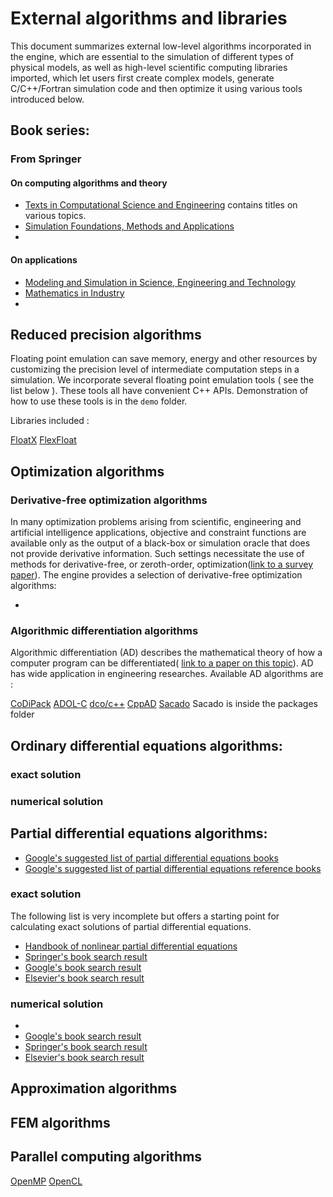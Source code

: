 # External algorithms and libraries

This document summarizes external low-level algorithms incorporated in the engine, which are essential to the simulation of different types of physical models, as well as 
high-level scientific computing libraries imported, which let users first create complex models, generate C/C++/Fortran simulation code and then optimize it using various tools introduced below.

## Book series:

### From Springer

#### On computing algorithms and theory
- [Texts in Computational Science and Engineering](https://www.springer.com/series/5151?detailsPage=titles) contains titles on various topics.
- [Simulation Foundations, Methods and Applications](https://www.springer.com/series/10128?detailsPage=titles)
- []()

#### On applications

- [Modeling and Simulation in Science, Engineering and Technology](https://www.springer.com/series/4960?detailsPage=titles)
- [Mathematics in Industry](https://www.springer.com/series/4650?detailsPage=titles)
- []()

## Reduced precision algorithms

Floating point emulation can save memory, energy and other resources by customizing the precision level of intermediate computation steps in a simulation. We incorporate several floating point emulation tools ( see the list below ). These tools all have convenient C++ APIs. Demonstration of how to use these tools is in the ```demo``` folder. 

Libraries included :

[FloatX](https://github.com/oprecomp/FloatX)
[FlexFloat](https://github.com/oprecomp/flexfloat)

## Optimization algorithms

### Derivative-free optimization algorithms

In many optimization problems arising from scientific, engineering and artificial intelligence
applications, objective and constraint functions are available only as the output of a black-box or
simulation oracle that does not provide derivative information. Such settings necessitate the use of
methods for derivative-free, or zeroth-order, optimization([link to a survey paper](https://arxiv.org/pdf/1904.11585)). The engine provides a selection of derivative-free optimization algorithms:

- []()


### Algorithmic differentiation algorithms

Algorithmic differentiation (AD) describes the mathematical theory of how a computer program can be differentiated( [link to a paper on this topic](https://dl.acm.org/doi/pdf/10.1145/3356900?download=true)). AD has wide application in engineering researches. Available AD algorithms are :

[CoDiPack](https://www.scicomp.uni-kl.de/software/codi/)
[ADOL-C](https://github.com/coin-or/ADOL-C)
[dco/c++](https://www.nag.co.uk/content/downloads-dco-c-versions)
[CppAD](https://coin-or.github.io/CppAD/doc/cppad.htm)
[Sacado](https://github.com/trilinos/Trilinos) Sacado is inside the packages folder



## Ordinary differential equations algorithms:

### exact solution

### numerical solution



## Partial differential equations algorithms:

- [Google's suggested list of partial differential equations books](https://www.google.com/search?sa=X&sxsrf=ALeKk00qFEIM-KZTKkT55rMBsXwTQ-GPnA:1590737978022&q=Partial+differential+equations+Fritz+John&stick=H4sIAAAAAAAAAOOQUeLSz9U3MMsxNiuKN1IpSCwqyUzMUUjJTEtLLUrNA3NSC0sTSzLz84oVkvLzs4ujdAmoSq1ITC5RKM7PKQXxTzEi2XCKkVc_Xd_QMNkoxyK9yrwEJmluaJxleoqRByRZWV6QW5iTUgDlGiXlGSZnmRfDuGXxFRVlBRVQncmGZdkgY6BKcy0Mio3SYbakm2SZxydnGcLUmqSVm5b8YlQJgLrfBdn9rqi-XMSqGYDfm25FmSVVCl75GXkA16JQkkYBAAA&ved=2ahUKEwjF-fDgyNjpAhVbIMUKHcUCA_QQ-BYwHHoECBAQJw&biw=1673&bih=885)
- [Google's suggested list of partial differential equations reference books](https://www.google.com/search?sa=X&sxsrf=ALeKk019gI10oA0XL0e01IlYXyp5Vw5chw:1590737974651&q=Elements+of+partial+differential+equations&stick=H4sIAAAAAAAAAIWPvQ6CMBSFw2BijL6BQ-NoIj8tAu6yO7sYqIUAhQIF2vg4Pg6P5KQQCCzq-J17Tm6-5Xa30lJNt2wDxUeo5l5ZRR4F9ygISEmyHkhRe1XEMg5K0qeYAJ-xhF8Pf_pEergCnNG641aZ_WqVtRZqBmxuUja5HBEajm1bjxH9NMnSmA9LjCgXeLqFuiXQhBAWIm6VTYeGLwIBTUTHqXmSKJ-62IGl_VLUyyBwngu434Sfi71LSfqpccAC8Nv-DUATZM5cAQAA&ved=2ahUKEwiCiaPfyNjpAhUK2KQKHeIlB1EQ-BYwHXoECBMQJw&biw=1673&bih=885)

### exact solution

The following list is very incomplete but offers a starting point for calculating exact solutions of partial differential equations.

- [Handbook of nonlinear partial differential equations](https://books.google.co.uk/books/about/Handbook_of_Nonlinear_Partial_Differenti.html?id=FdLKBQAAQBAJ&printsec=frontcover&source=kp_read_button&redir_esc=y#v=onepage&q&f=false)
- [Springer's book search result](https://www.springer.com/gp/search?dnc=true&facet-subj=subj__M12155&facet-type=type__book&query=exact+solution+partial+differential+equations&submit=Submit)
- [Google's book search result](https://www.google.com/search?biw=1673&bih=885&tbm=bks&sxsrf=ALeKk01FGy_1Gt19F6c-EetDoPAz2SQBNw%3A1590981589900&ei=1XPUXo3CNtOo1fAP-uWigAk&q=partial+differential+equations+exact+solution&oq=partial+differential+equations+exact+solution&gs_l=psy-ab.3...286301.288255.0.288441.7.7.0.0.0.0.302.594.2-1j1.2.0....0...1c.1.64.psy-ab..5.0.0....0.EuyTEjRhze4)
- [Elsevier's book search result](https://www.elsevier.com/catalog?producttype=books&cat0=27376&cat1=&series=&q=exact+solution+partial+differential+equations&search=1&imprintname=&categoryrestriction=&sort=relevance)


### numerical solution

- []()
- [Google's book search result](https://www.google.com/search?q=partial+differential+equations+numerical+solution&sxsrf=ALeKk03n5eLEV6LcrtmxJiCOJ4OsKZPdrA:1590981554950&source=lnms&tbm=bks&sa=X&ved=2ahUKEwi_2rST1N_pAhXhrnEKHZd4DkQQ_AUoAXoECBQQCQ&biw=1673&bih=885&dpr=2)
- [Springer's book search result](https://www.springer.com/gp/search?dnc=true&facet-subj=subj__M12155&facet-type=type__book&query=numerical+solution+partial+differential+equations&submit=Submit)
- [Elsevier's book search result](https://www.elsevier.com/catalog?producttype=books&cat0=27376&cat1=&series=&q=numerical+solution+partial+differential+equations&search=1&imprintname=&categoryrestriction=&sort=relevance)


## Approximation algorithms



## FEM algorithms



## Parallel computing algorithms

[OpenMP](https://www.openmp.org/)
[OpenCL](https://www.khronos.org/opencl/)






